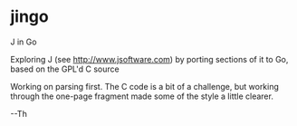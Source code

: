 # jingo
J in Go

Exploring J (see http://www.jsoftware.com) by porting sections of it to Go, based on the GPL'd C source

Working on parsing first.  The C code is a bit of a challenge, but working through the one-page fragment made some of the style a little clearer. 

--Th
